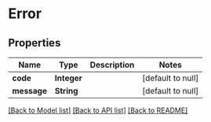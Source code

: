 # Error
## Properties

| Name | Type | Description | Notes |
|------------ | ------------- | ------------- | -------------|
| **code** | **Integer** |  | [default to null] |
| **message** | **String** |  | [default to null] |

[[Back to Model list]](../README.md#documentation-for-models) [[Back to API list]](../README.md#documentation-for-api-endpoints) [[Back to README]](../README.md)

